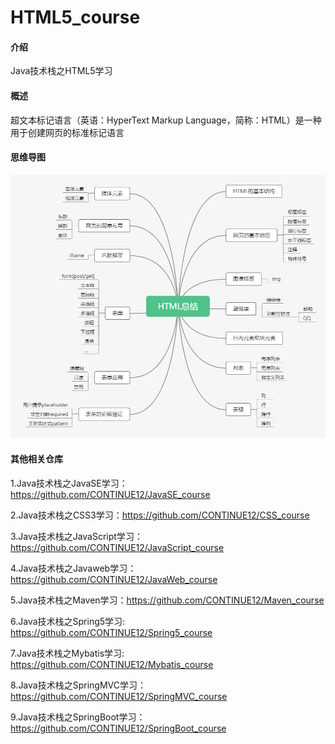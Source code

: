 # HTML5_course

#### 介绍

Java技术栈之HTML5学习

#### 概述

超文本标记语言（英语：HyperText Markup Language，简称：HTML）是一种用于创建网页的标准标记语言

#### 思维导图

![image](https://github.com/CONTINUE12/HTML5_course/blob/master/2.png)

#### 其他相关仓库

1.Java技术栈之JavaSE学习：https://github.com/CONTINUE12/JavaSE_course

2.Java技术栈之CSS3学习：https://github.com/CONTINUE12/CSS_course

3.Java技术栈之JavaScript学习：https://github.com/CONTINUE12/JavaScript_course

4.Java技术栈之Javaweb学习：https://github.com/CONTINUE12/JavaWeb_course

5.Java技术栈之Maven学习：https://github.com/CONTINUE12/Maven_course

6.Java技术栈之Spring5学习: https://github.com/CONTINUE12/Spring5_course

7.Java技术栈之Mybatis学习: https://github.com/CONTINUE12/Mybatis_course

8.Java技术栈之SpringMVC学习：https://github.com/CONTINUE12/SpringMVC_course

9.Java技术栈之SpringBoot学习：https://github.com/CONTINUE12/SpringBoot_course
